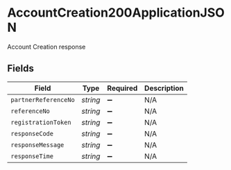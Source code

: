 # AccountCreation200ApplicationJSON

Account Creation response


## Fields

| Field                | Type                 | Required             | Description          |
| -------------------- | -------------------- | -------------------- | -------------------- |
| `partnerReferenceNo` | *string*             | :heavy_minus_sign:   | N/A                  |
| `referenceNo`        | *string*             | :heavy_minus_sign:   | N/A                  |
| `registrationToken`  | *string*             | :heavy_minus_sign:   | N/A                  |
| `responseCode`       | *string*             | :heavy_minus_sign:   | N/A                  |
| `responseMessage`    | *string*             | :heavy_minus_sign:   | N/A                  |
| `responseTime`       | *string*             | :heavy_minus_sign:   | N/A                  |